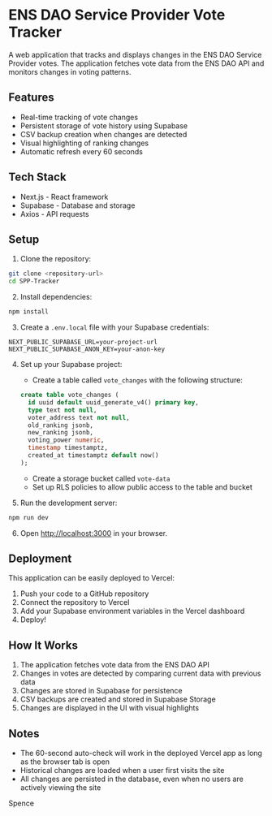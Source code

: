 <!-- Last updated: May 10, 2024 -->

# ENS DAO Service Provider Vote Tracker

A web application that tracks and displays changes in the ENS DAO Service Provider votes. The application fetches vote data from the ENS DAO API and monitors changes in voting patterns.

## Features

- Real-time tracking of vote changes
- Persistent storage of vote history using Supabase
- CSV backup creation when changes are detected
- Visual highlighting of ranking changes
- Automatic refresh every 60 seconds

## Tech Stack

- Next.js - React framework
- Supabase - Database and storage
- Axios - API requests

## Setup

1. Clone the repository:

```bash
git clone <repository-url>
cd SPP-Tracker
```

2. Install dependencies:

```bash
npm install
```

3. Create a `.env.local` file with your Supabase credentials:

```
NEXT_PUBLIC_SUPABASE_URL=your-project-url
NEXT_PUBLIC_SUPABASE_ANON_KEY=your-anon-key
```

4. Set up your Supabase project:

   - Create a table called `vote_changes` with the following structure:

   ```sql
   create table vote_changes (
     id uuid default uuid_generate_v4() primary key,
     type text not null,
     voter_address text not null,
     old_ranking jsonb,
     new_ranking jsonb,
     voting_power numeric,
     timestamp timestamptz,
     created_at timestamptz default now()
   );
   ```

   - Create a storage bucket called `vote-data`
   - Set up RLS policies to allow public access to the table and bucket

5. Run the development server:

```bash
npm run dev
```

6. Open [http://localhost:3000](http://localhost:3000) in your browser.

## Deployment

This application can be easily deployed to Vercel:

1. Push your code to a GitHub repository
2. Connect the repository to Vercel
3. Add your Supabase environment variables in the Vercel dashboard
4. Deploy!

## How It Works

1. The application fetches vote data from the ENS DAO API
2. Changes in votes are detected by comparing current data with previous data
3. Changes are stored in Supabase for persistence
4. CSV backups are created and stored in Supabase Storage
5. Changes are displayed in the UI with visual highlights

## Notes

- The 60-second auto-check will work in the deployed Vercel app as long as the browser tab is open
- Historical changes are loaded when a user first visits the site
- All changes are persisted in the database, even when no users are actively viewing the site

Spence
